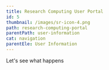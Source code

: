 ```yaml
---
title: Research Computing User Portal
id: 5
thumbnail: /images/sr-icon-4.png
path: research-computing-portal
parentPath: user-information
cat: navigation
parentEle: User Information
---
```

Let's see what happens
